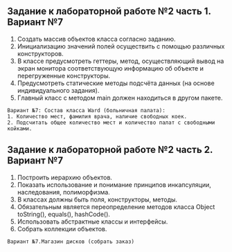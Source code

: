 ## Задание к лабораторной работе №2 часть 1. Вариант №7

1. Создать массив объектов класса согласно заданию. 
2. Инициализацию значений полей осуществить с помощью различных конструкторов. 
3. В классе предусмотреть геттеры, метод, осуществляющий вывод на экран монитора соответствующую информацию об объекте и перегруженные конструкторы.
4. Предусмотреть статические методы подсчёта данных (на основе индивидуального задания). 
5. Главный класс с методом main должен находиться в другом пакете.

```
Вариант №7: Состав класса Ward (больничная палата): 
1. Количество мест, фамилия врача, наличие свободных коек. 
2. Подсчитать общее количество мест и количество палат с свободными койками.
```

## Задание к лабораторной работе №2 часть 2. Вариант №7
1. Построить иерархию объектов. 
2. Показать использование и понимание принципов инкапсуляции, наследования, полиморфизма. 
3. В классах должны быть поля, конструкторы, методы. 
4. Обязательным   является переопределение методов класса Object  toString(), equals(), hashCode(). 
5. Использовать абстрактные классы и интерфейсы.
6. Собрать коллекции объектов.

```
Вариант №7.Магазин дисков (собрать заказ)
```